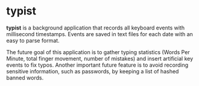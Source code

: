 typist
======

**typist** is a background application that records all keyboard
events with millisecond timestamps. Events are saved in text files
for each date with an easy to parse format.

The future goal of this application is to gather typing statistics
(Words Per Minute, total finger movement, number of mistakes) and 
insert artificial key events to fix typos. Another important future
feature is to avoid recording sensitive information, such as passwords,
by keeping a list of hashed banned words.
